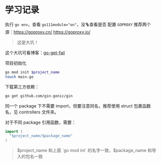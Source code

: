 # 学习记录

执行 `go env`，查看 `go111module="on"`，没🪜查看是否 配置 `GOPROXY` 推荐两个源：https://goproxy.cn/  https://goproxy.io/

> 这是大坑！

这个大坑可看博客：[go-get-fail](https://blog.justdev.cn/blog/golang/go-get-fail)

项目初始化

```sh
go mod init $project_name
touch main.go
```

下载第三方依赖：

```sh
go get github.com/gin-gonic/gin
```

同一个 package 下不需要 import，但要注意同名，推荐使用 struct 包裹函数名，见 controllers 文件夹。

对于不同 package 引用函数，需要：

```go
import (
  "$project_name/$package_name"
)
```

> $project_name 和上面 `go mod int` 的名字一致，$package_name 和导入的包名一致
